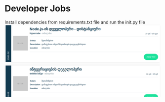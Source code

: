 # Developer Jobs
Install dependencies from requirements.txt file and run the init.py file
![1560015095649](https://raw.githubusercontent.com/nikibreg/devjobs/master/img/screen.png)